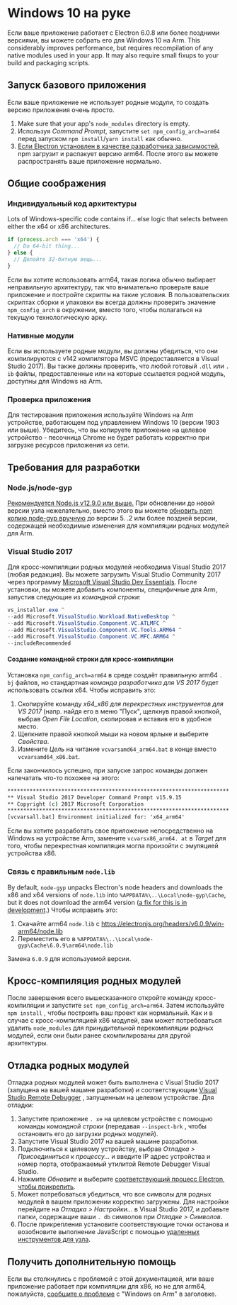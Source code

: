 # Windows 10 на руке

Если ваше приложение работает с Electron 6.0.8 или более поздними версиями, вы можете собрать его для Windows 10 на Arm. This considerably improves performance, but requires recompilation of any native modules used in your app. It may also require small fixups to your build and packaging scripts.

## Запуск базового приложения

Если ваше приложение не использует родные модули, то создать версию приложения очень просто.

1. Make sure that your app's `node_modules` directory is empty.
2. Используя _Command Prompt_, запустите `set npm_config_arch=arm64` перед запуском `npm install`/`yarn install` как обычно.
3. [Если Electron установлен в качестве разработчика зависимостей](quick-start.md#prerequisites), npm загрузит и распакует версию arm64. После этого вы можете распространять ваше приложение нормально.

## Общие соображения

### Индивидуальный код архитектуры

Lots of Windows-specific code contains if... else logic that selects between either the x64 or x86 architectures.

```js
if (process.arch === 'x64') {
  // Do 64-bit thing...
} else {
  // Делайте 32-битную вещь...
}
```

Если вы хотите использовать arm64, такая логика обычно выбирает неправильную архитектуру, так что внимательно проверьте ваше приложение и постройте скрипты на такие условия. В пользовательских скриптах сборки и упаковки вы всегда должны проверить значение `npm_config_arch` в окружении, вместо того, чтобы полагаться на текущую технологическую арку.

### Нативные модули

Если вы используете родные модули, вы должны убедиться, что они компилируются с v142 компилятора MSVC (предоставляется в Visual Studio 2017). Вы также должны проверить, что любой готовый `.dll` или `. ib` файлы, предоставленные или на которые ссылается родной модуль, доступны для Windows на Arm.

### Проверка приложения

Для тестирования приложения используйте Windows на Arm устройстве, работающем под управлением Windows 10 (версии 1903 или выше). Убедитесь, что вы копируете приложение на целевое устройство - песочница Chrome не будет работать корректно при загрузке ресурсов приложения из сети.

## Требования для разработки

### Node.js/node-gyp

[Рекомендуется Node.js v12.9.0 или выше.](https://nodejs.org/en/) При обновлении до новой версии узла нежелательно, вместо этого вы можете [обновить npm копию node-gyp вручную](https://github.com/nodejs/node-gyp/wiki/Updating-npm's-bundled-node-gyp) до версии 5. .2 или более поздней версии, содержащей необходимые изменения для компиляции родных модулей для Arm.

### Visual Studio 2017

Для кросс-компиляции родных модулей необходима Visual Studio 2017 (любая редакция). Вы можете загрузить Visual Studio Community 2017 через программу [Microsoft Visual Studio Dev Essentials](https://visualstudio.microsoft.com/dev-essentials/). После установки, вы можете добавить компоненты, специфичные для Arm, запустив следующие из _командной строки_:

```powershell
vs_installer.exe ^
--add Microsoft.VisualStudio.Workload.NativeDesktop ^
--add Microsoft.VisualStudio.Component.VC.ATLMFC ^
--add Microsoft.VisualStudio.Component.VC.Tools.ARM64 ^
--add Microsoft.VisualStudio.Component.VC.MFC.ARM64 ^
--includeRecommended
```

#### Создание командной строки для кросс-компиляции

Установка `npm_config_arch=arm64` в среде создаёт правильную arm64 `. bj` файлов, но стандартная _команда разработчика для VS 2017_ будет использовать ссылки x64. Чтобы исправить это:

1. Скопируйте команду _x64_x86 для перекрестных инструментов для VS 2017_ (напр. найдя его в меню "Пуск", щелкнув правой кнопкой, выбрав _Open File Location_, скопировав и вставив его в удобное место.
2. Щелкните правой кнопкой мыши на новом ярлыке и выберите _Свойства_.
3. Измените _Цель_ на читание `vcvarsamd64_arm64.bat` в конце вместо `vcvarsamd64_x86.bat`.

Если закончилось успешно, при запуске запрос команды должен напечатать что-то похожее на этого:

```bat
**********************************************************************
** Visual Studio 2017 Developer Command Prompt v15.9.15
** Copyright (c) 2017 Microsoft Corporation
**********************************************************************
[vcvarsall.bat] Environment initialized for: 'x64_arm64'
```

Если вы хотите разработать свое приложение непосредственно на Windows на устройстве Arm, замените `vcvarsx86_arm64. at` в _Target_ для того, чтобы перекрестная компиляция могла произойти с эмуляцией устройства x86.

### Связь с правильным `node.lib`

By default, `node-gyp` unpacks Electron's node headers and downloads the x86 and x64 versions of `node.lib` into `%APPDATA%\..\Local\node-gyp\Cache`, but it does not download the arm64 version ([a fix for this is in development](https://github.com/nodejs/node-gyp/pull/1875).) Чтобы исправить это:

1. Скачайте arm64 `node.lib` с https://electronjs.org/headers/v6.0.9/win-arm64/node.lib
2. Переместить его в `%APPDATA%\..\Local\node-gyp\Cache\6.0.9\arm64\node.lib`

Замена `6.0.9` для используемой версии.

## Кросс-компиляция родных модулей

После завершения всего вышесказанного откройте команду кросс-компиляции и запустите `set npm_config_arch=arm64`. Затем используйте `npm install` , чтобы построить ваш проект как нормальный. Как и в случае с кросс-компиляцией x86 модулей, вам может потребоваться удалить `node_modules` для принудительной перекомпиляции родных модулей, если они были ранее скомпилированы для другой архитектуры.

## Отладка родных модулей

Отладка родных модулей может быть выполнена с Visual Studio 2017 (запущена на вашей машине разработки) и соответствующим [Visual Studio Remote Debugger](https://docs.microsoft.com/en-us/visualstudio/debugger/remote-debugging-cpp?view=vs-2019) , запущенным на целевом устройстве. Для отладки:

1. Запустите приложение `. xe` на целевом устройстве с помощью команды _командной строки_ (передавая `--inspect-brk` , чтобы остановить его до загрузки родных модулей).
2. Запустите Visual Studio 2017 на вашей машине разработки.
3. Подключиться к целевому устройству, выбрав _Отладка > Присоединиться к процессу..._ и введите IP адрес устройства и номер порта, отображаемый утилитой Remote Debugger Visual Studio.
4. Нажмите _Обновите_ и выберите [соответствующий процесс Electron, чтобы прикрепить](../development/debug-instructions-windows.md).
5. Может потребоваться убедиться, что все символы для родных модулей в вашем приложении корректно загружены. Для настройки перейдите на _Отладка > Настройки..._ в Visual Studio 2017, и добавьте папки, содержащие ваши `. db` символов при _Отладке > Символов_.
6. После прикрепления установите соответствующие точки останова и возобновите выполнение JavaScript с помощью [удаленных инструментов для узла](debugging-main-process.md).

## Получить дополнительную помощь

Если вы столкнулись с проблемой с этой документацией, или ваше приложение работает при компиляции для x86, но не для arm64, пожалуйста, [сообщите о проблеме](../development/issues.md) с "Windows on Arm" в заголовке.
